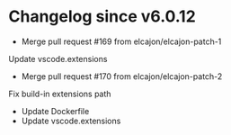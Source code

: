 # Changelog since v6.0.12
- Merge pull request #169 from elcajon/elcajon-patch-1

Update vscode.extensions 
- Merge pull request #170 from elcajon/elcajon-patch-2

Fix build-in extensions path 
- Update Dockerfile 
- Update vscode.extensions 
